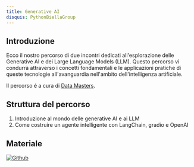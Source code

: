 ```yaml
---
title: Generative AI 
disquis: PythonBiellaGroup
---
```


## Introduzione

Ecco il nostro percorso di due incontri dedicati all'esplorazione delle Generative AI e dei Large Language Models (LLM). Questo percorso vi condurrà attraverso i concetti fondamentali e le applicazioni pratiche di queste tecnologie all'avanguardia nell'ambito dell'intelligenza artificiale.

Il percorso é a cura di [Data Masters](https://datamasters.it/).

## Struttura del percorso

1. Introduzione al mondo delle generative AI e ai LLM
2. Come costruire un agente intelligente con LangChain, gradio e OpenAI

## Materiale

[![Github](https://img.shields.io/badge/GitHub-181717.svg?style=for-the-badge&logo=GitHub&logoColor=white)](https://github.com/PythonBiellaGroup/MaterialeSerate/tree/master/GenerativeAI)